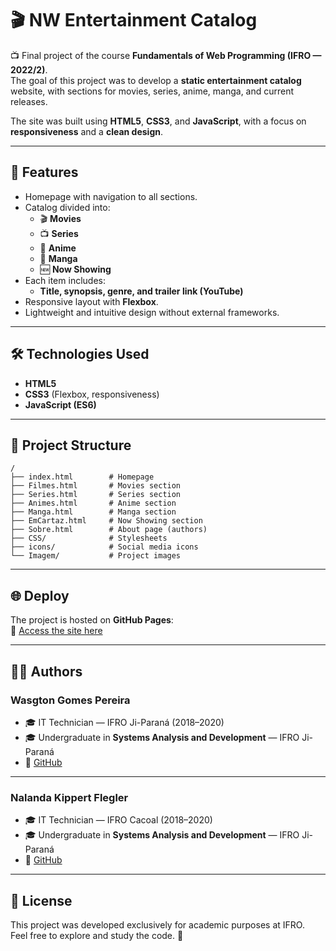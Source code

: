 # 🎬 NW Entertainment Catalog

📺 Final project of the course **Fundamentals of Web Programming (IFRO — 2022/2)**.  
The goal of this project was to develop a **static entertainment catalog** website, with sections for movies, series, anime, manga, and current releases.

The site was built using **HTML5**, **CSS3**, and **JavaScript**, with a focus on **responsiveness** and a **clean design**.

---

## 🚀 Features
- Homepage with navigation to all sections.
- Catalog divided into:
  - 🎬 **Movies**
  - 📺 **Series**
  - 🎌 **Anime**
  - 📖 **Manga**
  - 🆕 **Now Showing**
- Each item includes:
  - **Title, synopsis, genre, and trailer link (YouTube)**
- Responsive layout with **Flexbox**.
- Lightweight and intuitive design without external frameworks.

---

## 🛠️ Technologies Used
- **HTML5**
- **CSS3** (Flexbox, responsiveness)
- **JavaScript (ES6)**

---

## 📂 Project Structure
```
/
├── index.html        # Homepage
├── Filmes.html       # Movies section
├── Series.html       # Series section
├── Animes.html       # Anime section
├── Manga.html        # Manga section
├── EmCartaz.html     # Now Showing section
├── Sobre.html        # About page (authors)
├── CSS/              # Stylesheets
├── icons/            # Social media icons
└── Imagem/           # Project images
```

---

## 🌐 Deploy
The project is hosted on **GitHub Pages**:  
🔗 [Access the site here](https://wasgtongomes.github.io/NW-Entertainment-Catalog/)

---

## 👨‍💻 Authors

### Wasgton Gomes Pereira
- 🎓 IT Technician — IFRO Ji-Paraná (2018–2020)  
- 🎓 Undergraduate in **Systems Analysis and Development** — IFRO Ji-Paraná  
- 📌 [GitHub](https://github.com/WasgtonGomes)  

---

### Nalanda Kippert Flegler
- 🎓 IT Technician — IFRO Cacoal (2018–2020)  
- 🎓 Undergraduate in **Systems Analysis and Development** — IFRO Ji-Paraná  
- 📌 [GitHub](https://github.com/Nalanda-k-F)

---

## 📜 License
This project was developed exclusively for academic purposes at IFRO.  
Feel free to explore and study the code. 🚀
